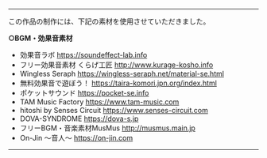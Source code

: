 ﻿
---
この作品の制作には、下記の素材を使用させていただきました。


**○BGM・効果音素材**  
* 効果音ラボ                    https://soundeffect-lab.info  
* フリー効果音素材 くらげ工匠   http://www.kurage-kosho.info  
* Wingless Seraph               https://wingless-seraph.net/material-se.html  
* 無料効果音で遊ぼう！          https://taira-komori.jpn.org/index.html  
* ポケットサウンド              https://pocket-se.info  
* TAM Music Factory             https://www.tam-music.com  
* hitoshi by Senses Circuit     https://www.senses-circuit.com  
* DOVA-SYNDROME                 https://dova-s.jp  
* フリーBGM・音楽素材MusMus     http://musmus.main.jp  
* On-Jin ～音人～               https://on-jin.com
---
